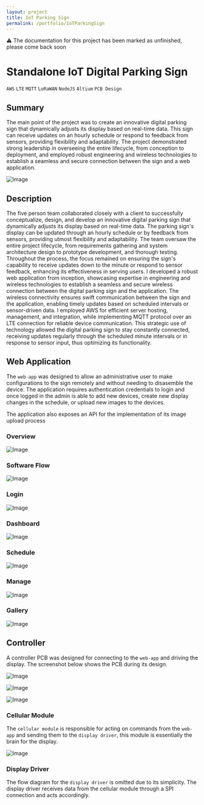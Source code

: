 ```yaml
---
layout: project
title: IoT Parking Sign
permalink: /portfolio/IoTParkingSign
---
```


⚠️ The documentation for this project has been marked as unfinished, please come back soon

# Standalone IoT Digital Parking Sign

`AWS` `LTE` `MQTT` `LoRaWAN` `NodeJS` `Altium` `PCB Design` 


## Summary

The main point of the project was to create an innovative digital parking sign that dynamically adjusts its display based on real-time data. This sign can receive updates on an hourly schedule or respond to feedback from sensors, providing flexibility and adaptability. The project demonstrated strong leadership in overseeing the entire lifecycle, from conception to deployment, and employed robust engineering and wireless technologies to establish a seamless and secure connection between the sign and a web application.

![Image](/assets/images/IoTParkingSign/sign.png)

## Description

The five person team collaborated closely with a client to successfully conceptualize, design, and develop an innovative digital parking sign that dynamically adjusts its display based on real-time data. The parking sign's display can be updated through an hourly schedule or by feedback from sensors, providing utmost flexibility and adaptability. The team oversaw the entire project lifecycle, from requirements gathering and system architecture design to prototype development, and thorough testing. Throughout the process, the focus remained on ensuring the sign's capability to receive updates down to the minute or respond to sensor feedback, enhancing its effectiveness in serving users. I developed a robust web application from inception, showcasing expertise in engineering and wireless technologies to establish a seamless and secure wireless connection between the digital parking sign and the application. The wireless connectivity ensures swift communication between the sign and the application, enabling timely updates based on scheduled intervals or sensor-driven data. I employed AWS for efficient server hosting, management, and integration, while implementing MQTT protocol over an LTE connection for reliable device communication. This strategic use of technology allowed the digital parking sign to stay constantly connected, receiving updates regularly through the scheduled minute intervals or in response to sensor input, thus optimizing its functionality.

## Web Application

The `web-app` was designed to allow an administrative user to make configurations to the sign remotely and without needing to disasemble the device. The application requires authentication credentials to login and once logged in the admin is able to add new devices, create new display changes in the schedule, or upload new images to the devices.

The application also exposes an API for the implementation of its image upload process

### Overview

![Image](/assets/images/IoTParkingSign/overview.png)

### Software Flow

![Image](/assets/images/IoTParkingSign/webappflow.png)

### Login

![Image](/assets/images/IoTParkingSign/login.png)

### Dashboard

![Image](/assets/images/IoTParkingSign/dashboard.png)

### Schedule

![Image](/assets/images/IoTParkingSign/schedule.png)

### Manage

![Image](/assets/images/IoTParkingSign/devices.png)

### Gallery

![Image](/assets/images/IoTParkingSign/gallery.png)

## Controller

A controller PCB was designed for connecting to the `web-app` and driving the display. The screenshot below shows the PCB during its design.

![Image](/assets/images/IoTParkingSign/pcb.png)

![Image](/assets/images/IoTParkingSign/pcbFront.png)

![Image](/assets/images/IoTParkingSign/pcbBack.png)

### Cellular Module

The `cellular module` is responsible for acting on commands from the `web-app` and sending them to the `display driver`, this module is essentially the brain for the display.

![Image](/assets/images/IoTParkingSign/cellularflow.png)

### Display Driver

The flow diagram for the `display driver` is omitted due to its simplicity. The display driver receives data from the cellular module through a SPI connection and acts accordingly. 